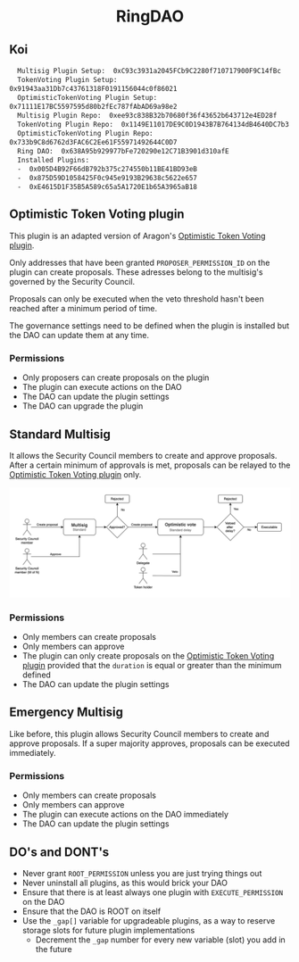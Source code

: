 # <h1 align="center"> RingDAO </h1>

## Koi
```
  Multisig Plugin Setup:  0xC93c3931a2045FCb9C2280f710717900F9C14fBc
  TokenVoting Plugin Setup:  0x91943aa31Db7c43761318F0191156044c0f86021
  OptimisticTokenVoting Plugin Setup:  0x71111E17BC5597595d80b2fEc787fAbAD69a98e2
  Multisig Plugin Repo:  0xee93c838B32b70680f36f43652b643712e4ED28f
  TokenVoting Plugin Repo:  0x1149E11017DE9C0D1943B7B764134dB4640DC7b3
  OptimisticTokenVoting Plugin Repo:  0x733b9C8d6762d3FAC6C2Ee61F55971492644C0D7
  Ring DAO:  0x638A95b929977bFe720290e12C71B3901d310afE
  Installed Plugins:
  -  0x005D4B92F66dB792b375c274550b11BE41BD93eB
  -  0x875D59D1058425F0c945e9193B29638c5622e657
  -  0xE4615D1F35B5A589c65a5A1720E1b65A3965aB18
```

## Optimistic Token Voting plugin

This plugin is an adapted version of Aragon's [Optimistic Token Voting plugin](https://github.com/aragon/optimistic-token-voting-plugin). 

Only addresses that have been granted `PROPOSER_PERMISSION_ID` on the plugin can create proposals. These adresses belong to the multisig's governed by the Security Council. 

Proposals can only be executed when the veto threshold hasn't been reached after a minimum period of time.

The governance settings need to be defined when the plugin is installed but the DAO can update them at any time.

### Permissions

- Only proposers can create proposals on the plugin
- The plugin can execute actions on the DAO
- The DAO can update the plugin settings
- The DAO can upgrade the plugin

## Standard Multisig

It allows the Security Council members to create and approve proposals. After a certain minimum of approvals is met, proposals can be relayed to the [Optimistic Token Voting plugin](#optimistic-token-voting-plugin) only.

![Standard proposal flow](./img/std-proposal-flow.png)

### Permissions

- Only members can create proposals
- Only members can approve
- The plugin can only create proposals on the [Optimistic Token Voting plugin](#optimistic-token-voting-plugin) provided that the `duration` is equal or greater than the minimum defined
- The DAO can update the plugin settings

## Emergency Multisig

Like before, this plugin allows Security Council members to create and approve proposals. If a super majority approves, proposals can be executed immediately.

### Permissions

- Only members can create proposals
- Only members can approve
- The plugin can execute actions on the DAO immediately
- The DAO can update the plugin settings

## DO's and DONT's

- Never grant `ROOT_PERMISSION` unless you are just trying things out
- Never uninstall all plugins, as this would brick your DAO
- Ensure that there is at least always one plugin with `EXECUTE_PERMISSION` on the DAO
- Ensure that the DAO is ROOT on itself
- Use the `_gap[]` variable for upgradeable plugins, as a way to reserve storage slots for future plugin implementations
  - Decrement the `_gap` number for every new variable (slot) you add in the future
